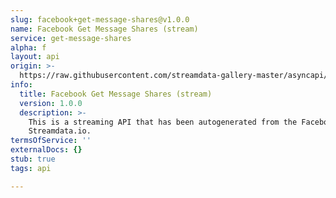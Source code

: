 ```yaml
---
slug: facebook+get-message-shares@v1.0.0
name: Facebook Get Message Shares (stream)
service: get-message-shares
alpha: f
layout: api
origin: >-
  https://raw.githubusercontent.com/streamdata-gallery-master/asyncapi/master/_listings/facebook/facebook-get-message-shares-stream-async.md
info:
  title: Facebook Get Message Shares (stream)
  version: 1.0.0
  description: >-
    This is a streaming API that has been autogenerated from the Facebook using
    Streamdata.io.
termsOfService: ''
externalDocs: {}
stub: true
tags: api

---
```

